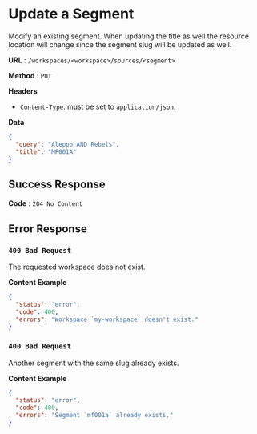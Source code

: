 # Update a Segment

Modify an existing segment. When updating the title as well the resource location will change since the segment slug will be updated as well.

**URL** : `/workspaces/<workspace>/sources/<segment>`

**Method** : `PUT`

**Headers**

- `Content-Type`: must be set to `application/json`.

**Data**

```json
{
  "query": "Aleppo AND Rebels",
  "title": "MF001A"
}
```

## Success Response

**Code** : `204 No Content`

## Error Response

### `400 Bad Request`

The requested workspace does not exist.

**Content Example**

```json
{
  "status": "error",
  "code": 400,
  "errors": "Workspace `my-workspace` doesn't exist."
}
```

### `400 Bad Request`

Another segment with the same slug already exists.

**Content Example**

```json
{
  "status": "error",
  "code": 400,
  "errors": "Segment `mf001a` already exists."
}
```
